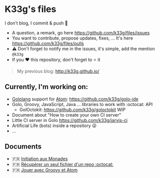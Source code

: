 # K33g's files

I don't blog, I commit &amp; push 🐼

- A question, a remark, go here https://github.com/k33g/files/issues
- You want to contribute, propose updates, fixes, ... It's here https://github.com/k33g/files/pulls
- :warning: Don't forget to notify me in the issues, it's simple, add the mention `@k33g`
- If you :heart: this repository, don't forget to :star: it

> My previous blog: http://k33g.github.io/


## Currently, I'm working on:

- [Gololang](http://golo-lang.org/) support for [Atom](https://atom.io/): https://github.com/k33g/golo-ide
- Golo, Groovy, JavaScript, Java ... libraries to work with :octocat: API
  - GolOctokit: https://github.com/k33g/goloctokit WIP
- Document about "How to create your own CI server" 
- Little CI server in Golo https://github.com/k33g/jarvis-ci
- Artificial Life (bots) inside a repository :stuck_out_tongue_winking_eye:
- ...

## Documents

- :fr: [Initiation aux Monades](functional/2016-07-04-functor-monad-starter.md)
- :fr: [Récupérer un seul fichier d'un repo :octocat:](github/2016-07-31-ONLY-ONE-FILE.md)
- :fr: [Jouer avec Groovy et Atom](groovy/2016-08-15-play-with-groovy.md)

